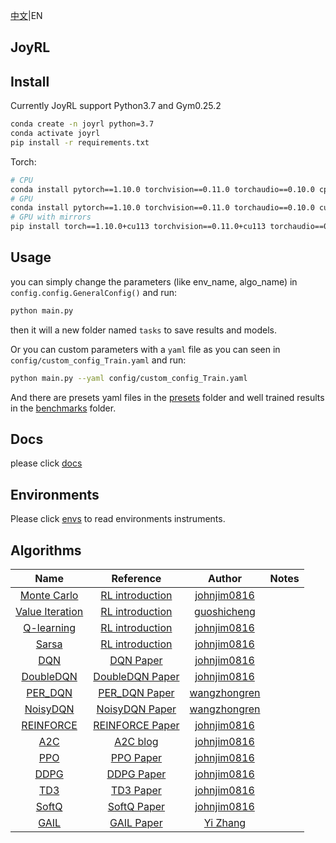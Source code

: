 [中文](./README_cn.md)|EN

## JoyRL

## Install

Currently JoyRL support Python3.7 and Gym0.25.2

```bash
conda create -n joyrl python=3.7
conda activate joyrl
pip install -r requirements.txt
```
Torch:

```bash
# CPU
conda install pytorch==1.10.0 torchvision==0.11.0 torchaudio==0.10.0 cpuonly -c pytorch
# GPU
conda install pytorch==1.10.0 torchvision==0.11.0 torchaudio==0.10.0 cudatoolkit=11.3 -c pytorch -c conda-forge
# GPU with mirrors
pip install torch==1.10.0+cu113 torchvision==0.11.0+cu113 torchaudio==0.10.0 --extra-index-url https://download.pytorch.org/whl/cu113
```
## Usage

you can simply change the parameters (like env_name, algo_name) in `config.config.GeneralConfig()` and run:
```bash
python main.py
```
then it will a new folder named `tasks` to save results and models.

Or you can custom parameters with a `yaml` file as you can seen in  `config/custom_config_Train.yaml` and run:
```bash
python main.py --yaml config/custom_config_Train.yaml
```
And there are presets yaml files in the [presets](./presets/) folder and well trained results in the [benchmarks](./benchmarks/) folder.

## Docs

please click [docs](./docs/README.md)

## Environments

Please click [envs](./envs/README.md) to read environments instruments.

## Algorithms

|                Name                |                                            Reference                                             |                        Author                        | Notes |
|:----------------------------------:|:------------------------------------------------------------------------------------------------:|:----------------------------------------------------:| :---: |
| [Monte Carlo](./algos/MonteCarlo/) | [RL introduction](https://web.stanford.edu/class/psych209/Readings/SuttonBartoIPRLBook2ndEd.pdf) |    [johnjim0816](https://github.com/johnjim0816)     |  |
|   [Value Iteration](./algos/VI/)   | [RL introduction](https://web.stanford.edu/class/psych209/Readings/SuttonBartoIPRLBook2ndEd.pdf) |       [guoshicheng](https://github.com/gsc579)       |  |
|  [Q-learning](./algos/QLearning/)  | [RL introduction](https://web.stanford.edu/class/psych209/Readings/SuttonBartoIPRLBook2ndEd.pdf) |    [johnjim0816](https://github.com/johnjim0816)     |       |
|      [Sarsa](./algos/Sarsa/)       | [RL introduction](https://web.stanford.edu/class/psych209/Readings/SuttonBartoIPRLBook2ndEd.pdf) |    [johnjim0816](https://github.com/johnjim0816)     |       |
|        [DQN](./algos/DQN/)         |                   [DQN Paper](https://www.cs.toronto.edu/~vmnih/docs/dqn.pdf)                    |    [johnjim0816](https://github.com/johnjim0816)     |       |
|  [DoubleDQN](./algos/DoubleDQN/)   |                       [DoubleDQN Paper](https://arxiv.org/abs/1509.06461)                        |    [johnjim0816](https://github.com/johnjim0816)     |       |
|    [PER_DQN](./algos/PER_DQN/)     |                        [PER_DQN Paper](https://arxiv.org/pdf/1511.05952)                         | [wangzhongren](https://github.com/wangzhongren-code) |       |
|   [NoisyDQN](./algos/NoisyDQN/)    |                      [NoisyDQN Paper](https://arxiv.org/pdf/1706.10295.pdf)                      | [wangzhongren](https://github.com/wangzhongren-code) |       |
|  [REINFORCE](./algos/REINFORCE/)   |              [REINFORCE Paper](http://www.cs.toronto.edu/~tingwuwang/REINFORCE.pdf)              |    [johnjim0816](https://github.com/johnjim0816)     |       |
|        [A2C](./algos/A2C/)         |    [A2C blog](https://towardsdatascience.com/understanding-actor-critic-methods-931b97b6df3f)    |    [johnjim0816](https://github.com/johnjim0816)     |       |
|        [PPO](./algos/PPO/)         |                          [PPO Paper](https://arxiv.org/abs/1707.06347)                           |    [johnjim0816](https://github.com/johnjim0816)     |       |
|       [DDPG](./algos/DDPG/)        |                          [DDPG Paper](https://arxiv.org/abs/1509.02971)                          |    [johnjim0816](https://github.com/johnjim0816)     |       |
|        [TD3](./algos/TD3/)         |                          [TD3 Paper](https://arxiv.org/pdf/1802.09477)                           |    [johnjim0816](https://github.com/johnjim0816)     |       |
|      [SoftQ](./algos/SoftQ/)       |                         [SoftQ Paper](https://arxiv.org/abs/1702.08165)                          |    [johnjim0816](https://github.com/johnjim0816)     |       |
|       [GAIL](./algos/GAIL/)        |                          [GAIL Paper](https://arxiv.org/abs/1606.03476)                          |      [Yi Zhang](https://github.com/ai4drug)      |       |